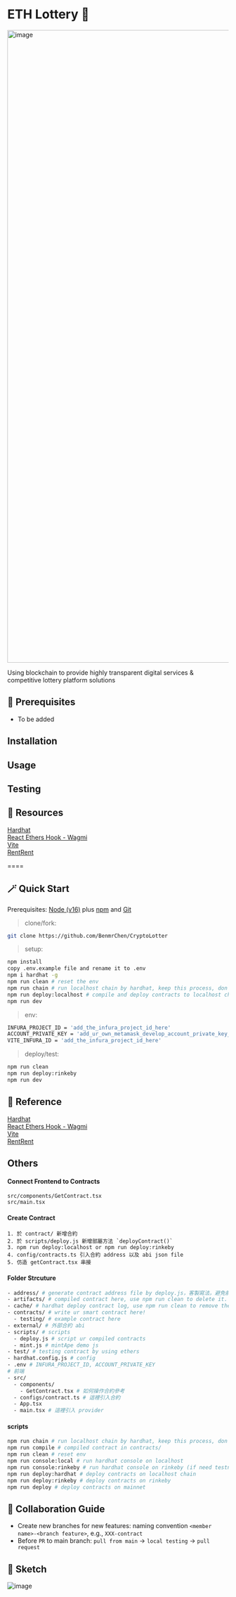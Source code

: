 # ETH Lottery 🎲
<img width="1440" alt="image" src="https://user-images.githubusercontent.com/56819930/161485396-6392fda3-d876-4be7-89cb-30e80d498cbf.png">


Using blockchain to provide highly transparent digital services & competitive lottery platform solutions

## 🔮 Prerequisites
* To be added

## Installation

## Usage

## Testing

## 🔖 Resources
[Hardhat](https://hardhat.org/getting-started/)
\
[React Ethers Hook - Wagmi](https://wagmi-xyz.vercel.app/)
\
[Vite](https://cn.vitejs.dev/guide/#scaffolding-your-first-vite-project)
\
[RentRent](https://rentrent.xyz/)



====

## 🪄 Quick Start

Prerequisites: [Node (v16)](https://nodejs.org/en/download/) plus [npm](https://www.npmjs.com/) and [Git](https://git-scm.com/downloads)

> clone/fork:

```bash
git clone https://github.com/BenmrChen/CryptoLotter
```

> setup:

```bash
npm install
copy .env.example file and rename it to .env
npm i hardhat -g
npm run clean # reset the env
npm run chain # run localhost chain by hardhat, keep this process, don't close it
npm run deploy:localhost # compile and deploy contracts to localhost chain
npm run dev
```
> env:
```bash
INFURA_PROJECT_ID = 'add_the_infura_project_id_here'
ACCOUNT_PRIVATE_KEY = 'add_ur_own_metamask_develop_account_private_key_here'
VITE_INFURA_ID = 'add_the_infura_project_id_here'
```


> deploy/test:

```bash
npm run clean
npm run deploy:rinkeby
npm run dev
```
## 🔖 Reference
[Hardhat](https://hardhat.org/getting-started/)
\
[React Ethers Hook - Wagmi](https://wagmi-xyz.vercel.app/)
\
[Vite](https://cn.vitejs.dev/guide/#scaffolding-your-first-vite-project)
\
[RentRent](https://rentrent.xyz/)

## Others
#### Connect Frontend to Contracts
`src/components/GetContract.tsx`
\
`src/main.tsx`

#### Create Contract
```
1. 於 contract/ 新增合約
2. 於 scripts/deploy.js 新增部屬方法 `deployContract()`
3. npm run deploy:localhost or npm run deploy:rinkeby
4. config/contracts.ts 引入合約 address 以及 abi json file
5. 仿造 getContract.tsx 串接
```

#### Folder Strcuture
```bash
- address/ # generate contract address file by deploy.js，客製寫法，避免前端要在部屬合約後一直更新合約地址
- artifacts/ # compiled contract here, use npm run clean to delete it.
- cache/ # hardhat deploy contract log, use npm run clean to remove the content in it and re-deploy ur contract.
- contracts/ # write ur smart contract here!
  - testing/ # example contract here
- external/ # 外部合約 abi
- scripts/ # scripts
  - deploy.js # script ur compiled contracts
  - mint.js # mintApe demo js
- test/ # testing contract by using ethers
- hardhat.config.js # config 
- .env # INFURA_PROJECT_ID, ACCOUNT_PRIVATE_KEY
# 前端
- src/
  - components/
    - GetContract.tsx # 如何操作合約參考
  - configs/contract.ts # 這裡引入合約
  - App.tsx
  - main.tsx # 這裡引入 provider
```

#### scripts
```bash
npm run chain # run localhost chain by hardhat, keep this process, don't close it
npm run compile # compiled contract in contracts/
npm run clean # reset env
npm run console:local # run hardhat console on localhost
npm run console:rinkeby # run hardhat console on rinkeby (if need testnet, pls add a .env file)
npm run deploy:hardhat # deploy contracts on localhost chain
npm run deploy:rinkeby # deploy contracts on rinkeby
npm run deploy # deploy contracts on mainnet
```

## 🤝 Collaboration Guide

* Create new branches for new features: naming convention `<member name>-<branch feature>`, e.g., `XXX-contract`
* Before `PR` to main branch: `pull from main` -> `local testing` -> `pull request`

## 📝 Sketch
![image](https://user-images.githubusercontent.com/88078588/161436894-7b21ab27-ee5a-405e-b848-93a93b49051f.png)



